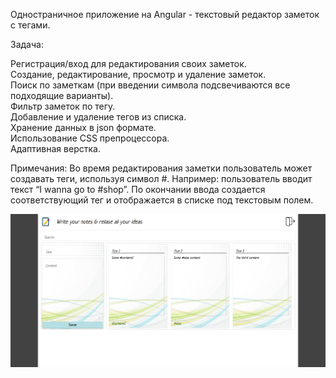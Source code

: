 Одностраничное приложение на Angular - текстовый редактор заметок с тегами.

Задача:

Регистрация/вход для редактирования своих заметок.\
Создание, редактирование, просмотр и удаление заметок.\
Поиск по заметкам (при введении символа подсвечиваются все подходящие варианты).\
Фильтр заметок по тегу.\
Добавление и удаление тегов из списка.\
Хранение данных в json формате.\
Использование CSS препроцессора.\
Адаптивная верстка.

Примечания: Во время редактирования заметки пользователь может создавать теги, используя символ #. Например: пользователь вводит текст “I wanna go to #shop”. По окончании ввода создается соответствующий тег и отображается в списке под текстовым полем.

![Image alt](https://github.com/olennikovandrey/notes_editor_angular/raw/main/src/assets/images/Notes_editor_angular_demo_img.png)
